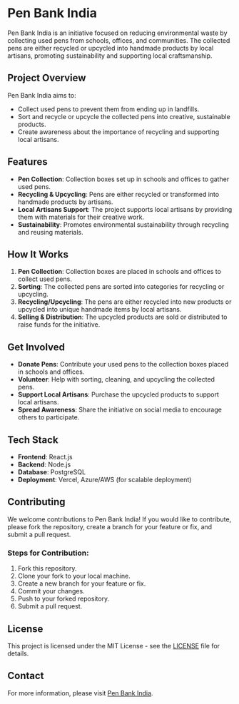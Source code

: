 # Pen Bank India

Pen Bank India is an initiative focused on reducing environmental waste by collecting used pens from schools, offices, and communities. The collected pens are either recycled or upcycled into handmade products by local artisans, promoting sustainability and supporting local craftsmanship.

## Project Overview

Pen Bank India aims to:
- Collect used pens to prevent them from ending up in landfills.
- Sort and recycle or upcycle the collected pens into creative, sustainable products.
- Create awareness about the importance of recycling and supporting local artisans.

## Features

- **Pen Collection**: Collection boxes set up in schools and offices to gather used pens.
- **Recycling & Upcycling**: Pens are either recycled or transformed into handmade products by artisans.
- **Local Artisans Support**: The project supports local artisans by providing them with materials for their creative work.
- **Sustainability**: Promotes environmental sustainability through recycling and reusing materials.

## How It Works

1. **Pen Collection**: Collection boxes are placed in schools and offices to collect used pens.
2. **Sorting**: The collected pens are sorted into categories for recycling or upcycling.
3. **Recycling/Upcycling**: The pens are either recycled into new products or upcycled into unique handmade items by local artisans.
4. **Selling & Distribution**: The upcycled products are sold or distributed to raise funds for the initiative.

## Get Involved

- **Donate Pens**: Contribute your used pens to the collection boxes placed in schools and offices.
- **Volunteer**: Help with sorting, cleaning, and upcycling the collected pens.
- **Support Local Artisans**: Purchase the upcycled products to support local artisans.
- **Spread Awareness**: Share the initiative on social media to encourage others to participate.

## Tech Stack

- **Frontend**: React.js
- **Backend**: Node.js
- **Database**: PostgreSQL
- **Deployment**: Vercel, Azure/AWS (for scalable deployment)

## Contributing

We welcome contributions to Pen Bank India! If you would like to contribute, please fork the repository, create a branch for your feature or fix, and submit a pull request.

### Steps for Contribution:

1. Fork this repository.
2. Clone your fork to your local machine.
3. Create a new branch for your feature or fix.
4. Commit your changes.
5. Push to your forked repository.
6. Submit a pull request.

## License

This project is licensed under the MIT License - see the [LICENSE](LICENSE) file for details.

## Contact

For more information, please visit [Pen Bank India](https://pen-bank.vercel.app/).
